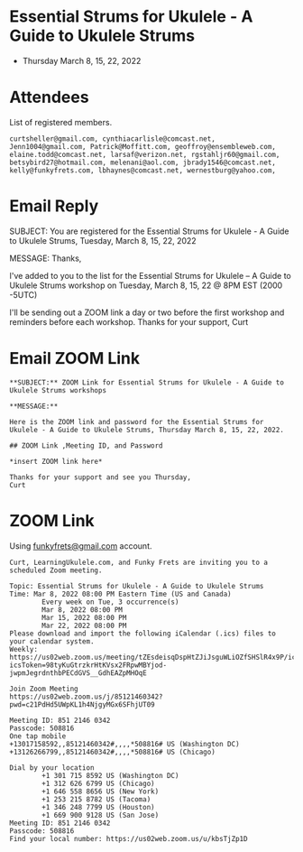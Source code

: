 # Essential Strums for Ukulele - A Guide to Ukulele Strums
- Thursday March 8, 15, 22, 2022

# Attendees
List of registered members.

```
curtsheller@gmail.com, cynthiacarlisle@comcast.net, Jenn1004@gmail.com, Patrick@Moffitt.com, geoffroy@ensembleweb.com, elaine.todd@comcast.net, larsaf@verizon.net, rgstahljr60@gmail.com, betsybird27@hotmail.com, melenani@aol.com, jbrady1546@comcast.net, kelly@funkyfrets.com, lbhaynes@comcast.net, wernestburg@yahoo.com, 
```
# Email Reply

SUBJECT: You are registered for the Essential Strums for Ukulele - A Guide to Ukulele Strums, Tuesday, March 8, 15, 22, 2022

MESSAGE:
Thanks,

I've added to you to the list for the Essential Strums for Ukulele – A Guide to Ukulele Strums workshop on Tuesday, March 8, 15, 22 @ 8PM EST (2000 -5UTC)

I'll be sending out a ZOOM link a day or two before the first workshop and reminders before each workshop.
Thanks for your support,
Curt

# Email ZOOM Link
```
**SUBJECT:** ZOOM Link for Essential Strums for Ukulele - A Guide to Ukulele Strums workshops

**MESSAGE:**

Here is the ZOOM link and password for the Essential Strums for Ukulele - A Guide to Ukulele Strums, Thursday March 8, 15, 22, 2022.

## ZOOM Link ,Meeting ID, and Password

*insert ZOOM link here*

Thanks for your support and see you Thursday,
Curt
```

# ZOOM Link

Using funkyfrets@gmail.com account.

```
Curt, LearningUkulele.com, and Funky Frets are inviting you to a scheduled Zoom meeting.

Topic: Essential Strums for Ukulele - A Guide to Ukulele Strums
Time: Mar 8, 2022 08:00 PM Eastern Time (US and Canada)
        Every week on Tue, 3 occurrence(s)
        Mar 8, 2022 08:00 PM
        Mar 15, 2022 08:00 PM
        Mar 22, 2022 08:00 PM
Please download and import the following iCalendar (.ics) files to your calendar system.
Weekly: https://us02web.zoom.us/meeting/tZEsdeisqDspHtZJiJsguWLiOZfSHSlR4x9P/ics?icsToken=98tyKuGtrzkrHtKVsx2FRpwMBYjod-jwpmJegrdnthbPECdGVS__GdhEAZpMHOqE

Join Zoom Meeting
https://us02web.zoom.us/j/85121460342?pwd=c21PdHd5UWpKL1h4NjgyMGx6SFhjUT09

Meeting ID: 851 2146 0342
Passcode: 508816
One tap mobile
+13017158592,,85121460342#,,,,*508816# US (Washington DC)
+13126266799,,85121460342#,,,,*508816# US (Chicago)

Dial by your location
        +1 301 715 8592 US (Washington DC)
        +1 312 626 6799 US (Chicago)
        +1 646 558 8656 US (New York)
        +1 253 215 8782 US (Tacoma)
        +1 346 248 7799 US (Houston)
        +1 669 900 9128 US (San Jose)
Meeting ID: 851 2146 0342
Passcode: 508816
Find your local number: https://us02web.zoom.us/u/kbsTjZp1D
```
